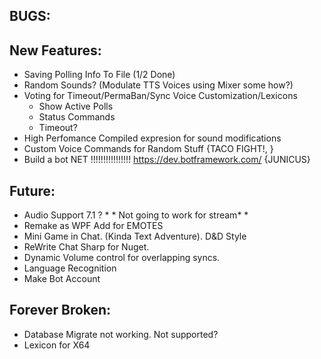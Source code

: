 ﻿## BUGS:


## New Features:
* Saving Polling Info To File (1/2 Done)
* Random Sounds? (Modulate TTS Voices using Mixer some how?)
* Voting for Timeout/PermaBan/Sync Voice Customization/Lexicons
	* Show Active Polls
	* Status Commands
	* Timeout?
* High Perfomance Compiled expresion for sound modifications
* Custom Voice Commands for Random Stuff {TACO FIGHT!, }
* Build a bot NET !!!!!!!!!!!!!!!! https://dev.botframework.com/ {JUNICUS}


## Future:
* Audio Support 7.1 ? * * Not going to work for stream* * 
* Remake as WPF Add for EMOTES
* Mini Game in Chat. (Kinda Text Adventure). D&D Style
* ReWrite Chat Sharp for Nuget.
* Dynamic Volume control for overlapping syncs.
* Language Recognition
* Make Bot Account


## Forever Broken:
*  Database Migrate not working. Not supported?
*  Lexicon for X64

